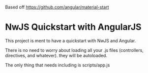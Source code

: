 Based off https://github.com/angular/material-start

# NwJS Quickstart with AngularJS

This project is ment to have a quickstart with NwJS and Angular.

There is no need to worry about loading all your .js files (controllers, directives, and whatever). they will be autoloaded.

The only thing that needs including is scripts/app.js